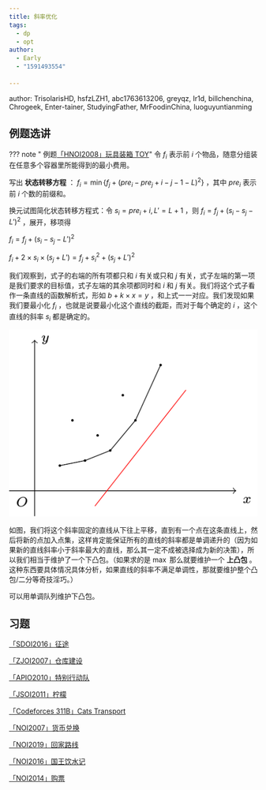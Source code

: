 ```yaml
---
title: 斜率优化
tags:
  - dp
  - opt
author:
  - Early
  - "1591493554"

---
```


author: TrisolarisHD, hsfzLZH1, abc1763613206, greyqz, Ir1d, billchenchina, Chrogeek, Enter-tainer, StudyingFather, MrFoodinChina, luoguyuntianming

## 例题选讲

??? note " 例题[「HNOI2008」玩具装箱 TOY](https://loj.ac/problem/10188)"
    令 $f_i$ 表示前 $i$ 个物品，随意分组装在任意多个容器里所能得到的最小费用。

写出 **状态转移方程** ： $f_i=\min\{f_j+(pre_i-pre_j+i-j-1-L)^2\}$ ，其中 $pre_i$ 表示前 $i$ 个数的前缀和。

换元试图简化状态转移方程式：令 $s_i=pre_i+i,L'=L+1$ ，则 $f_i=f_j+(s_i-s_j-L')^2$ ，展开，移项得

 $f_i=f_j+(s_i-s_j-L')^2$ 

 $f_i+2\times s_i\times (s_j+L')=f_j+s_i^2+(s_j+L')^2$ 

我们观察到，式子的右端的所有项都只和 $i$ 有关或只和 $j$ 有关，式子左端的第一项是我们要求的目标值，式子左端的其余项都同时和 $i$ 和 $j$ 有关。我们将这个式子看作一条直线的函数解析式，形如 $b+k\times x=y$ ，和上式一一对应。我们发现如果我们要最小化 $f_i$ ，也就是说要最小化这个直线的截距，而对于每个确定的 $i$ ，这个直线的斜率 $s_i$ 都是确定的。

![](../images/optimization.svg)

如图，我们将这个斜率固定的直线从下往上平移，直到有一个点在这条直线上，然后将新的点加入点集，这样肯定能保证所有的直线的斜率都是单调递升的（因为如果新的直线斜率小于斜率最大的直线，那么其一定不成被选择成为新的决策），所以我们相当于维护了一个下凸包。（如果求的是 $\max$ 那么就要维护一个 **上凸包** 。这种东西要具体情况具体分析，如果直线的斜率不满足单调性，那就要维护整个凸包/二分等奇技淫巧。）

可以用单调队列维护下凸包。

## 习题

 [「SDOI2016」征途](https://loj.ac/problem/2035) 

 [「ZJOI2007」仓库建设](https://loj.ac/problem/10189) 

 [「APIO2010」特别行动队](https://loj.ac/problem/10190) 

 [「JSOI2011」柠檬](https://www.luogu.com.cn/problem/P5504) 

 [「Codeforces 311B」Cats Transport](http://codeforces.com/problemset/problem/311/B) 

 [「NOI2007」货币兑换](https://loj.ac/problem/2353) 

 [「NOI2019」回家路线](https://loj.ac/problem/3156) 

 [「NOI2016」国王饮水记](https://uoj.ac/problem/223) 

 [「NOI2014」购票](https://uoj.ac/problem/7) 
